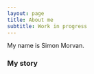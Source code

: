 ```yaml
---
layout: page
title: About me
subtitle: Work in progress
---
```


My name is Simon Morvan.

### My story
